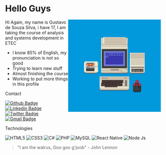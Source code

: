 # Hello Guys

<img align='right' src="Cool_Gif.gif" width="300">

Hi Again, my name is Gustavo de Souza Silva, i have 17, I am taking the course of analysis and systems development in ETEC

* I know 85% of English, my pronunciation is not so good
* Trying to learn new stuff
* Almost finishing the course
* Working to put more things in this profile
 
<p>Contact</p>

[![Github Badge](https://img.shields.io/badge/GitHub-100000?style=for-the-badge&logo=github&logoColor=white&link=https://github.com/GuztaJF-DS)](https://github.com/GuztaJF-DS)
[![Linkedin Badge](https://img.shields.io/badge/LinkedIn-0077B5?style=for-the-badge&logo=linkedin&logoColor=white&link=https://www.linkedin.com/in/gustavo-de-souza-077598206/)](https://www.linkedin.com/in/gustavo-de-souza-077598206/)
[![Twitter Badge](https://img.shields.io/badge/Twitter-1DA1F2?style=for-the-badge&logo=twitter&logoColor=white&link=https://twitter.com/IGotaMellowship)](https://twitter.com/IGotaMellowship)
[![Gmail Badge](https://img.shields.io/badge/Gmail-D14836?style=for-the-badge&logo=gmail&logoColor=white&link=https://twitter.com/IGotaMellowship)](noobshippuden13@gmail.com)

<p>Technologies</p>

![HTML5](https://img.shields.io/badge/HTML5-E34F26?style=for-the-badge&logo=html5&logoColor=white)
![CSS3](https://img.shields.io/badge/CSS3-1572B6?style=for-the-badge&logo=css3&logoColor=white)
![C#](https://img.shields.io/badge/C%23-239120?style=for-the-badge&logo=c-sharp&logoColor=white)
![PHP](https://img.shields.io/badge/PHP-777BB4?style=for-the-badge&logo=php&logoColor=white)
![MySQL](https://img.shields.io/badge/MySQL-00000F?style=for-the-badge&logo=mysql&logoColor=white)
![React Native](https://img.shields.io/badge/React_Native-20232A?style=for-the-badge&logo=react&logoColor=61DAFB)
![Node Js](https://img.shields.io/badge/Node.js-43853D?style=for-the-badge&logo=node-dot-js&logoColor=white)

 > "I am the walrus, Goo goo g'joob" - John Lennon
